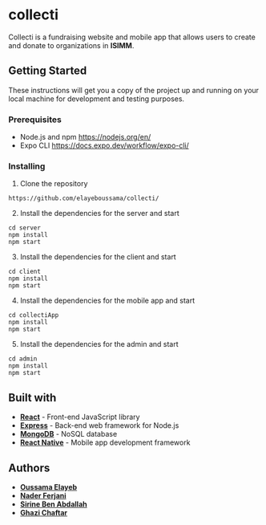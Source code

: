 # collecti
Collecti is a fundraising website and mobile app that allows users to create and donate to organizations in **ISIMM**.

## Getting Started
These instructions will get you a copy of the project up and running on your local machine for development and testing purposes.

### Prerequisites
* Node.js and npm https://nodejs.org/en/
* Expo CLI https://docs.expo.dev/workflow/expo-cli/

### Installing
1. Clone the repository
```
https://github.com/elayeboussama/collecti/
```
2. Install the dependencies for the server and start
```
cd server
npm install
npm start
```
3. Install the dependencies for the client and start
```
cd client
npm install
npm start
```
4. Install the dependencies for the mobile app and start
```
cd collectiApp
npm install
npm start
```
5. Install the dependencies for the admin and start
```
cd admin
npm install
npm start
```

## Built with
* **[React](https://reactjs.org/)** - Front-end JavaScript library
* **[Express](https://expressjs.com/)** - Back-end web framework for Node.js
* **[MongoDB](https://www.mongodb.com/)** - NoSQL database
* **[React Native](https://reactnative.dev/)** - Mobile app development framework

## Authors
* **[Oussama Elayeb](https://github.com/elayeboussama)**
* **[Nader Ferjani](https://github.com/stormynight9)**
* **[Sirine Ben Abdallah](https://github.com/sirine-web)**
* **[Ghazi Chaftar](https://github.com/Ghazi-Chaftar)**
